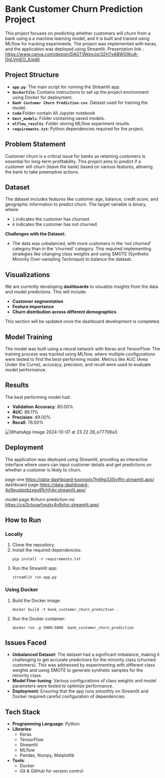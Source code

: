 # Bank Customer Churn Prediction Project

This project focuses on predicting whether customers will churn from a bank using a a machine learning model, and it is built and trained using MLflow for tracking experiments. The project was implemented with keras, and the application was deployed using Streamlit.
Presentation link : https://www.canva.com/design/DAGTWklnrJg/32H7xABWGWuA-DgLVmEO_A/edit

## Project Structure

- **`app.py`**: The main script for running the Streamlit app.
- **`Dockerfile`**: Contains instructions to set up the project environment using Docker for deployment.
- **`Bank Customer Churn Prediction.csv`**: Dataset used for training the model.
- **`Code`**:Folder contain All Jupyter notebook
- **`best_models`**: Folder containing saved models.
- **`mlflow_results`**: Folder storing MLflow experiment results.
- **`requirements.txt`**: Python dependencies required for the project.


## Problem Statement

Customer churn is a critical issue for banks as retaining customers is essential for long-term profitability. This project aims to predict if a customer will churn (leave the bank) based on various features, allowing the bank to take preemptive actions.


## Dataset

The dataset includes features like customer age, balance, credit score, and geographic information to predict churn. The target variable is binary, where:
- `1` indicates the customer has churned.
- `0` indicates the customer has not churned.

**Challenges with the Dataset:**
- The data was unbalanced, with more customers in the 'not churned' category than in the 'churned' category. This required implementing strategies like changing class weights and using SMOTE (Synthetic Minority Over-sampling Technique) to balance the dataset.


## Visualizations
We are currently developing **dashboards** to visualize insights from the data and model predictions. This will include:
- **Customer segmentation**
- **Feature importance**
- **Churn distribution across different demographics**

This section will be updated once the dashboard development is completed.

## Model Training

The model was built using a neural network with Keras and TensorFlow. The training process was tracked using MLflow, where multiple configurations were tested to find the best-performing model. Metrics like AUC (Area Under the Curve), accuracy, precision, and recall were used to evaluate model performance.

## Results
The best performing model had:
- **Validation Accuracy**: 80.00%
- **AUC**: 86.11%
- **Precision**: 49.00%
- **Recall**: 76.00%

  
 ![WhatsApp Image 2024-10-07 at 23 22 28_e77706a3](https://github.com/user-attachments/assets/ac055110-187c-4c96-aa10-1102e6531123)


## Deployment

The application was deployed using Streamlit, providing an interactive interface where users can input customer details and get predictions on whether a customer is likely to churn.

  page one 
  https://data-dashboard-kxoyqxlx7hd9gj335jyffm.streamlit.app/
  dashboard page 
  https://data-dashboard-4x9eugjpxbzxgu95rhfvbr.streamlit.app/
  
  model page #churn-prediction-no 
  https://csj2ctxuwfypzkr4n9xhjc.streamlit.app/


## How to Run

### Locally
1. Clone the repository.
2. Install the required dependencies:
   ```
   pip install -r requirements.txt
   ```
3. Run the Streamlit app:
   ```
   streamlit run app.py
   ```

### Using Docker
1. Build the Docker image:
   ```
   docker build -t bank_customer_churn_prediction . 
   ```
2. Run the Docker container:
   ```
   docker run -p 5000:5000  bank_customer_churn_prediction
   ```

## Issues Faced

- **Unbalanced Dataset**: The dataset had a significant imbalance, making it challenging to get accurate predictions for the minority class (churned customers). This was addressed by experimenting with different class weights and using SMOTE to generate synthetic samples for the minority class.
- **Model Fine-tuning**: Various configurations of class weights and model parameters were tested to optimize performance.
- **Deployment**: Ensuring that the app runs smoothly on Streamlit and Docker required careful configuration of dependencies.

## Tech Stack
- **Programming Language**: Python
- **Libraries**:
  - Keras
  - TensorFlow
  - Streamlit
  - MLflow
  - Pandas, Numpy, Matplotlib
- **Tools**:
  - Docker
  - Git & GitHub for version control














